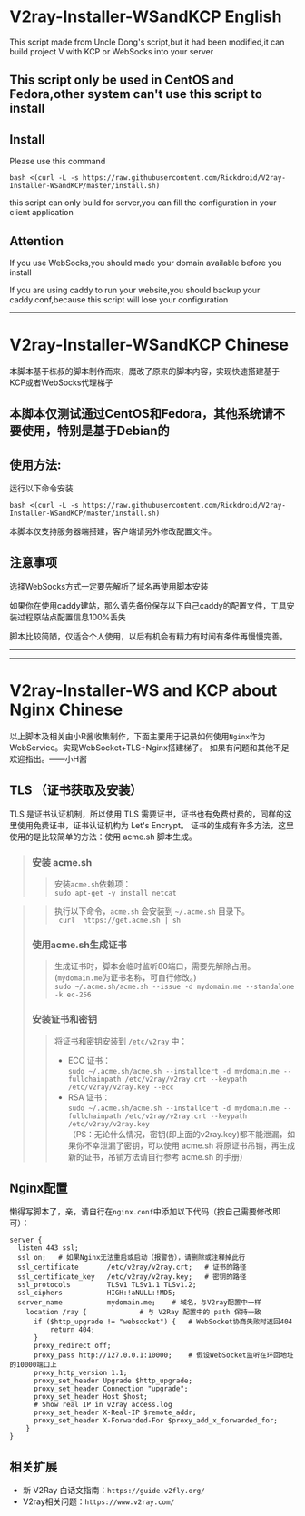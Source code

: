 
# V2ray-Installer-WSandKCP English
This script made from Uncle Dong's script,but it had been modified,it can build project V with KCP or WebSocks into your server

## This script only be used in CentOS and Fedora,other system can't use this script to install

## Install
Please use this command

    bash <(curl -L -s https://raw.githubusercontent.com/Rickdroid/V2ray-Installer-WSandKCP/master/install.sh)

this script can only build for server,you can fill the configuration in your client application

## Attention
If you use WebSocks,you should made your domain available before you install

If you are using caddy to run your website,you should backup your caddy.conf,because this script will lose your configuration

----

# V2ray-Installer-WSandKCP Chinese
本脚本基于栋叔的脚本制作而来，魔改了原来的脚本内容，实现快速搭建基于KCP或者WebSocks代理梯子

## 本脚本仅测试通过CentOS和Fedora，其他系统请不要使用，特别是基于Debian的

## 使用方法:
运行以下命令安装

    bash <(curl -L -s https://raw.githubusercontent.com/Rickdroid/V2ray-Installer-WSandKCP/master/install.sh)

本脚本仅支持服务器端搭建，客户端请另外修改配置文件。

## 注意事项
选择WebSocks方式一定要先解析了域名再使用脚本安装

如果你在使用caddy建站，那么请先备份保存以下自己caddy的配置文件，工具安装过程原站点配置信息100%丢失

脚本比较简陋，仅适合个人使用，以后有机会有精力有时间有条件再慢慢完善。

----
----

# V2ray-Installer-WS and KCP about Nginx Chinese
以上脚本及相关由小R酱收集制作，下面主要用于记录如何使用`Nginx`作为WebService。实现WebSocket+TLS+Nginx搭建梯子。
如果有问题和其他不足欢迎指出。——小H酱

## TLS （证书获取及安装）
TLS 是证书认证机制，所以使用 TLS 需要证书，证书也有免费付费的，同样的这里使用免费证书，证书认证机构为 Let's Encrypt。
证书的生成有许多方法，这里使用的是比较简单的方法：使用 acme.sh 脚本生成。<br>
>  ### 安装 acme.sh
>> 安装`acme.sh`依赖项：<br>
>> ```sudo apt-get -y install netcat```<br>

>> 执行以下命令，`acme.sh` 会安装到 `~/.acme.sh` 目录下。<br>
>> ``` curl  https://get.acme.sh | sh```<br>
>  ### 使用acme.sh生成证书<br>
>> 生成证书时，脚本会临时监听80端口，需要先解除占用。(`mydomain.me`为证书名称，可自行修改。)<br>
>> ```sudo ~/.acme.sh/acme.sh --issue -d mydomain.me --standalone -k ec-256```
> ###  安装证书和密钥
>> 将证书和密钥安装到 `/etc/v2ray` 中：<br>
>> * ECC 证书：<br>
>>  ```sudo ~/.acme.sh/acme.sh --installcert -d mydomain.me --fullchainpath /etc/v2ray/v2ray.crt --keypath /etc/v2ray/v2ray.key --ecc```
>> * RSA 证书：<br>
>>  ```sudo ~/.acme.sh/acme.sh --installcert -d mydomain.me --fullchainpath /etc/v2ray/v2ray.crt --keypath /etc/v2ray/v2ray.key```<br>
> （PS：无论什么情况，密钥(即上面的v2ray.key)都不能泄漏，如果你不幸泄漏了密钥，可以使用 acme.sh 将原证书吊销，再生成新的证书，吊销方法请自行参考 acme.sh 的手册）<br>

## Nginx配置
懒得写脚本了，亲，请自行在`nginx.conf`中添加以下代码（按自己需要修改即可）：
```
server {
  listen 443 ssl;
  ssl on;	# 如果Nginx无法重启或启动（报警告），请删除或注释掉此行
  ssl_certificate       /etc/v2ray/v2ray.crt;	# 证书的路径
  ssl_certificate_key   /etc/v2ray/v2ray.key;	# 密钥的路径
  ssl_protocols         TLSv1 TLSv1.1 TLSv1.2;
  ssl_ciphers           HIGH:!aNULL:!MD5;
  server_name           mydomain.me;	# 域名，与V2ray配置中一样
    location /ray { 			# 与 V2Ray 配置中的 path 保持一致
      if ($http_upgrade != "websocket") {	# WebSocket协商失败时返回404
          return 404;
      }
      proxy_redirect off;
      proxy_pass http://127.0.0.1:10000; 	# 假设WebSocket监听在环回地址的10000端口上
      proxy_http_version 1.1;
      proxy_set_header Upgrade $http_upgrade;
      proxy_set_header Connection "upgrade";
      proxy_set_header Host $host;
      # Show real IP in v2ray access.log
      proxy_set_header X-Real-IP $remote_addr;
      proxy_set_header X-Forwarded-For $proxy_add_x_forwarded_for;
    }
}
```
## 相关扩展
* 新 V2Ray 白话文指南：```https://guide.v2fly.org/```
* V2ray相关问题：```https://www.v2ray.com/```